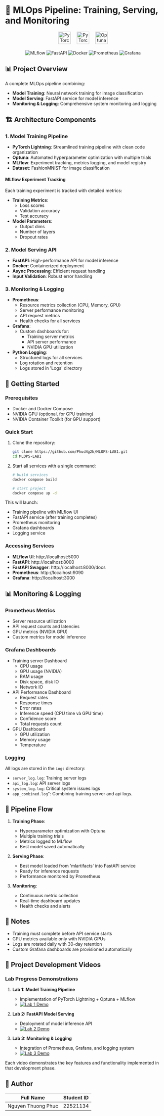 # 🚀 MLOps Pipeline: Training, Serving, and Monitoring

<div align="center">
  <div style="display: flex; justify-content: center; align-items: center; gap: 20px; margin-bottom: 20px;">
    <img src="https://raw.githubusercontent.com/pytorch/pytorch/master/docs/source/_static/img/pytorch-logo-dark.png" alt="PyTorch" height="40"/>
    <img src="https://raw.githubusercontent.com/Lightning-AI/lightning/master/docs/source-pytorch/_static/images/logo.png" alt="PyTorch Lightning" height="40"/>
    <img src="https://raw.githubusercontent.com/optuna/optuna/master/docs/image/optuna-logo.png" alt="Optuna" height="40"/>
  </div>
  
  <div style="margin-bottom: 20px;">
    <img src="https://img.shields.io/badge/MLflow-0194E2?style=for-the-badge&logo=mlflow&logoColor=white" alt="MLflow"/>
    <img src="https://img.shields.io/badge/FastAPI-005571?style=for-the-badge&logo=fastapi" alt="FastAPI"/>
    <img src="https://img.shields.io/badge/Docker-2496ED?style=for-the-badge&logo=docker&logoColor=white" alt="Docker"/>
    <img src="https://img.shields.io/badge/Prometheus-E6522C?style=for-the-badge&logo=prometheus&logoColor=white" alt="Prometheus"/>
    <img src="https://img.shields.io/badge/Grafana-F46800?style=for-the-badge&logo=grafana&logoColor=white" alt="Grafana"/>
  </div>
</div>

## 📊 Project Overview

A complete MLOps pipeline combining:
- **Model Training**: Neural network training for image classification
- **Model Serving**: FastAPI service for model inference
- **Monitoring & Logging**: Comprehensive system monitoring and logging

## 🏗️ Architecture Components

### 1. Model Training Pipeline
- **PyTorch Lightning**: Streamlined training pipeline with clean code organization
- **Optuna**: Automated hyperparameter optimization with multiple trials
- **MLflow**: Experiment tracking, metrics logging, and model registry
- **Dataset**: FashionMNIST for image classification

#### MLflow Experiment Tracking
Each training experiment is tracked with detailed metrics:
- **Training Metrics**:
  - Loss scores
  - Validation accuracy
  - Test accuracy
- **Model Parameters**:
  - Output dims
  - Number of layers
  - Dropout rates

### 2. Model Serving API
- **FastAPI**: High-performance API for model inference
- **Docker**: Containerized deployment
- **Async Processing**: Efficient request handling
- **Input Validation**: Robust error handling

### 3. Monitoring & Logging
- **Prometheus**:
  - Resource metrics collection (CPU, Memory, GPU)
  - Server performance monitoring
  - API request metrics
  - Health checks for all services
- **Grafana**:
  - Custom dashboards for:
    - Training server metrics
    - API server performance
    - NVIDIA GPU utilization
- **Python Logging**:
  - Structured logs for all services
  - Log rotation and retention
  - Logs stored in 'Logs' directory

## 🚀 Getting Started

### Prerequisites
- Docker and Docker Compose
- NVIDIA GPU (optional, for GPU training)
- NVIDIA Container Toolkit (for GPU support)

### Quick Start

1. Clone the repository:
   ```bash
   git clone https://github.com/PhucNg2k/MLOPS-LAB1.git
   cd MLOPS-LAB1
   ```

2. Start all services with a single command:
   ```bash
   # build services
   docker compose build

   # start project
   docker compose up -d
   ```

This will launch:
- Training pipeline with MLflow UI
- FastAPI service (after training completes)
- Prometheus monitoring
- Grafana dashboards
- Logging service

### Accessing Services

- **MLflow UI**: http://localhost:5000
- **FastAPI**: http://localhost:8000
- **FastAPI Swagger**: http://localhost:8000/docs
- **Prometheus**: http://localhost:9090
- **Grafana**: http://localhost:3000

## 📊 Monitoring & Logging

### Prometheus Metrics
- Server resource utilization
- API request counts and latencies
- GPU metrics (NVIDIA GPU)
- Custom metrics for model inference

### Grafana Dashboards
- Training server Dashboard
    - CPU usage
    - GPU usage (NVIDIA)
    - RAM usage
    - Disk space, disk IO
    - Network IO 
- API Performance Dashboard
  - Request rates
  - Response times
  - Error rates
  - Inference speed (CPU time và GPU time)
  - Confidence score
  - Total requests count
- GPU Dashboard
  - GPU utilization
  - Memory usage
  - Temperature

### Logging
All logs are stored in the `Logs` directory:
- `server_log.log`: Training server logs
- `api_log.log`: API server logs
- `system_log.log`: Critical system issues logs
- `app_combined.log`": Combining training server and api logs.

## 🔄 Pipeline Flow

1. **Training Phase**:
   - Hyperparameter optimization with Optuna
   - Multiple training trials
   - Metrics logged to MLflow
   - Best model saved automatically

2. **Serving Phase**:
   - Best model loaded from 'mlartifacts' into FastAPI service
   - Ready for inference requests
   - Performance monitored by Prometheus

3. **Monitoring**:
   - Continuous metric collection
   - Real-time dashboard updates
   - Health checks and alerts

## 📝 Notes

- Training must complete before API service starts
- GPU metrics available only with NVIDIA GPUs
- Logs are rotated daily with 30-day retention
- Custom Grafana dashboards are provisioned automatically

## 🎥 Project Development Videos

### Lab Progress Demonstrations

1. **Lab 1: Model Training Pipeline** 
   - Implementation of PyTorch Lightning + Optuna + MLflow
   - [![Lab 1 Demo](https://img.shields.io/badge/Watch_Demo-red?style=for-the-badge&logo=youtube)](https://www.youtube.com/watch?v=mela8dFpKq0)

2. **Lab 2: FastAPI Model Serving**
   - Deployment of model inference API
   - [![Lab 2 Demo](https://img.shields.io/badge/Watch_Demo-red?style=for-the-badge&logo=youtube)](https://youtu.be/6A9RmyL02_k)

3. **Lab 3: Monitoring & Logging**
   - Integration of Prometheus, Grafana, and logging system
   - [![Lab 3 Demo](https://img.shields.io/badge/Watch_Demo-red?style=for-the-badge&logo=youtube)](https://youtu.be/E-gGJO-gUTs)

Each video demonstrates the key features and functionality implemented in that development phase.

## 👤 Author

| Full Name           | Student ID |
|---------------------|-----------|
| Nguyen Thuong Phuc  | 22521134  |